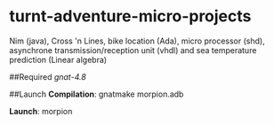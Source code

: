 # turnt-adventure-micro-projects
Nim (java), Cross 'n Lines, bike location (Ada), micro processor (shd), asynchrone transmission/reception unit (vhdl) and sea temperature prediction (Linear algebra)

##Required
*gnat-4.8*

##Launch
**Compilation**: gnatmake morpion.adb

**Launch**: morpion
